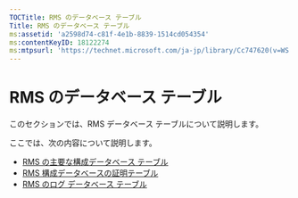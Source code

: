 ```yaml
---
TOCTitle: RMS のデータベース テーブル
Title: RMS のデータベース テーブル
ms:assetid: 'a2598d74-c81f-4e1b-8839-1514cd054354'
ms:contentKeyID: 18122274
ms:mtpsurl: 'https://technet.microsoft.com/ja-jp/library/Cc747620(v=WS.10)'
---
```


RMS のデータベース テーブル
===========================

このセクションでは、RMS データベース テーブルについて説明します。

ここでは、次の内容について説明します。

-   [RMS の主要な構成データベース テーブル](https://technet.microsoft.com/8f9e15a2-92bc-41f7-a4fd-329567afb142)
-   [RMS 構成データベースの証明テーブル](https://technet.microsoft.com/d392663a-1a46-42f6-a71d-f0f2c1843566)
-   [RMS のログ データベース テーブル](https://technet.microsoft.com/7ab2104c-b12d-4807-8a4b-bcabb145ff9b)
